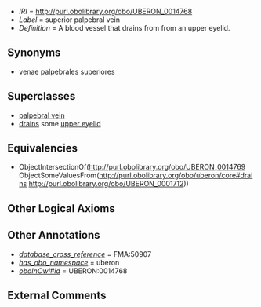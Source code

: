 * *IRI* = http://purl.obolibrary.org/obo/UBERON_0014768
 * *Label* = superior palpebral vein
 * *Definition* = A blood vessel that drains from from an upper eyelid.

## Synonyms

 * venae palpebrales superiores

## Superclasses

 * [palpebral vein](../../UBERON/69/UBERON_0014769.md)
 * [drains](../../ns/core#drains.md) some [upper eyelid](../../UBERON/12/UBERON_0001712.md)

## Equivalencies

 * ObjectIntersectionOf(<http://purl.obolibrary.org/obo/UBERON_0014769> ObjectSomeValuesFrom(<http://purl.obolibrary.org/obo/uberon/core#drains> <http://purl.obolibrary.org/obo/UBERON_0001712>))

## Other Logical Axioms


## Other Annotations

 * *[database_cross_reference](../../ef/oboInOwl#hasDbXref.md)* = FMA:50907
 * *[has_obo_namespace](../../ce/oboInOwl#hasOBONamespace.md)* = uberon
 * *[oboInOwl#id](../../id/oboInOwl#id.md)* = UBERON:0014768

## External Comments

